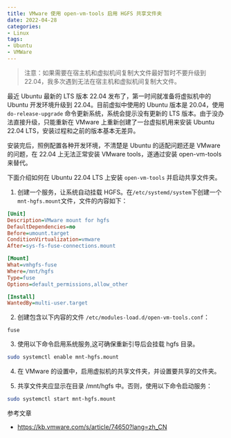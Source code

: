 ```yaml
---
title: VMware 使用 open-vm-tools 启用 HGFS 共享文件夹
date: 2022-04-28
categories: 
- Linux
tags: 
- Ubuntu
- VMWare
---
```


> 注意：如果需要在宿主机和虚拟机间复制大文件最好暂时不要升级到 22.04，我多次遇到无法在宿主机和虚拟机间复制大文件。

最近 Ubuntu 最新的 LTS 版本 22.04 发布了，第一时间就准备将虚拟机中的 Ubuntu 开发环境升级到 22.04。目前虚拟中使用的 Ubuntu 版本是 20.04，使用 `do-release-upgrade` 命令更新系统，系统会提示没有更新的 LTS 版本。由于没办法直接升级，只能重新在 VMware 上重新创建了一台虚拟机用来安装 Ubuntu 22.04 LTS，安装过程和之前的版本基本无差异。

安装完后，照例配置各种开发环境，不清楚是 Ubuntu 的适配问题还是 VMware 的问题，在 22.04 上无法正常安装 VMware tools，遂通过安装 open-vm-tools 来替代。

下面介绍如何在 Ubuntu 22.04 LTS 上安装 `open-vm-tools` 并启动共享文件夹。

1. 创建一个服务，让系统自动挂载 HGFS。在`/etc/systemd/system`下创建一个`mnt-hgfs.mount`文件，文件的内容如下：

```ini
[Unit]
Description=VMware mount for hgfs
DefaultDependencies=no
Before=umount.target
ConditionVirtualization=vmware
After=sys-fs-fuse-connections.mount

[Mount]
What=vmhgfs-fuse
Where=/mnt/hgfs
Type=fuse
Options=default_permissions,allow_other

[Install]
WantedBy=multi-user.target
```

2. 创建包含以下内容的文件 `/etc/modules-load.d/open-vm-tools.conf`：

```
fuse
```

3. 使用以下命令启用系统服务,这可确保重新引导后会挂载 hgfs 目录。

```bash
sudo systemctl enable mnt-hgfs.mount
```

4. 在 VMware 的设置中，启用虚拟机的共享文件夹，并设置要共享的文件夹。

5. 共享文件夹应显示在目录 /mnt/hgfs 中。否则，使用以下命令启动服务：

```bash
sudo systemctl start mnt-hgfs.mount
```

参考文章

- https://kb.vmware.com/s/article/74650?lang=zh_CN